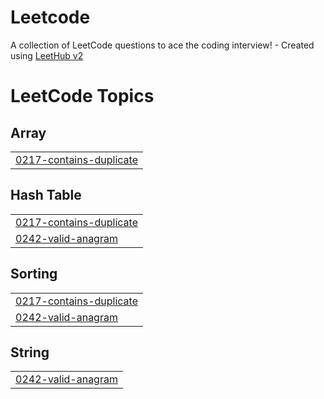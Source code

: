 # Leetcode
A collection of LeetCode questions to ace the coding interview! - Created using [LeetHub v2](https://github.com/arunbhardwaj/LeetHub-2.0)

<!---LeetCode Topics Start-->
# LeetCode Topics
## Array
|  |
| ------- |
| [0217-contains-duplicate](https://github.com/ranjangreddy/Leetcode/tree/master/0217-contains-duplicate) |
## Hash Table
|  |
| ------- |
| [0217-contains-duplicate](https://github.com/ranjangreddy/Leetcode/tree/master/0217-contains-duplicate) |
| [0242-valid-anagram](https://github.com/ranjangreddy/Leetcode/tree/master/0242-valid-anagram) |
## Sorting
|  |
| ------- |
| [0217-contains-duplicate](https://github.com/ranjangreddy/Leetcode/tree/master/0217-contains-duplicate) |
| [0242-valid-anagram](https://github.com/ranjangreddy/Leetcode/tree/master/0242-valid-anagram) |
## String
|  |
| ------- |
| [0242-valid-anagram](https://github.com/ranjangreddy/Leetcode/tree/master/0242-valid-anagram) |
<!---LeetCode Topics End-->